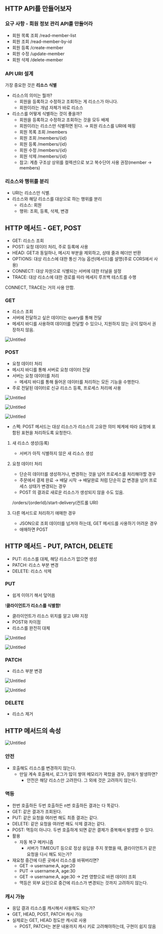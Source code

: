 ## HTTP API를 만들어보자

### 요구 사항 - 회원 정보 관리 API를 만들어라

- 회원 목록 조회 /read-member-list
- 회원 조회 /read-member-by-id
- 회원 등록 /create-member
- 회원 수정 /update-member
- 회원 삭제 /delete-member

### API URI 설계

가장 중요한 것은 **리소스 식별**

- 리소스의 의미는 뭘까?
    - 회원을 등록하고 수정하고 조회하는 게 리소스가 아니다.
    - 회원이라는 개념 자체가 바로 리소스
- 리소스를 어떻게 식별하는 것이 좋을까?
    - 회원을 등록하고 수정하고 조회하는 것을 모두 배제
    - 회원이라는 리소스만 식별하면 된다. → 회원 리소스를 URI에 매핑
    - 회원 목록 조회 /members
    - 회원 조회 /members/{id}
    - 회원 등록 /members/{id}
    - 회원 수정 /members/{id}
    - 회원 삭제 /members/{id}
    - 참고: 계층 구조상 상위를 컬렉션으로 보고 복수단어 사용 권장(member → members)
    

### 리소스와 행위를 분리

- URI는 리소스만 식별.
- 리소스와 해당 리소스를 대상으로 하는 행위를 분리
    - 리소스: 회원
    - 행위: 조회, 등록, 삭제, 변경

## HTTP 메서드 - GET, POST

- GET: 리소스 조회
- POST: 요청 데이터 처리, 주로 등록에 사용
- HEAD: GET과 동일하나, 메시지 부분을 제외하고, 상태 줄과 헤더만 반환
- OPTIONS: 대상 리소스에 대한 통신 가능 옵션(메서드)를 설명(주로 CORS에서 사용)
- CONNECT: 대상 자원으로 식별되는 서버에 대한 터널을 설정
- TRACE: 대상 리소스에 대한 경로를 따라 메세지 루프백 테스트를 수행

CONNECT, TRACE는 거의 사용 안함.

### GET

- 리소스 조회
- 서버에 전달하고 싶은 데이터는 query를 통해 전달
- 메세지 바디를 사용하여 데이터를 전달할 수 있으나, 지원하지 않는 곳이 많아서 권장하지 않음.

![Untitled](https://s3-us-west-2.amazonaws.com/secure.notion-static.com/dd3d65df-8833-41d0-a149-567c69a64bd8/Untitled.png)

### POST

- 요청 데이터 처리
- 메시지 바디를 통해 서버로 요청 데이터 전달
- 서버는 요청 데이터를 처리
    - 메세지 바디를 통해 들어온 데이터를 처리하는 모든 기능을 수행한다.
- 주로 전달된 데이터로 신규 리소스 등록, 프로세스 처리에 사용

![Untitled](https://s3-us-west-2.amazonaws.com/secure.notion-static.com/d87bc5f9-1b2f-4f24-9fbb-9c53a73ce24f/Untitled.png)

![Untitled](https://s3-us-west-2.amazonaws.com/secure.notion-static.com/c133f151-d7f5-4190-a609-f3195d0cdda8/Untitled.png)

![Untitled](https://s3-us-west-2.amazonaws.com/secure.notion-static.com/980c87f4-c7dc-45dc-adff-69170480c557/Untitled.png)

- 스펙: POST 메서드는 대상 리소스가 리소스의 고유한 의미 체계에 따라 요청에 포함된 표현을 처리하도록 요청한다.
1. 새 리소스 생성(등록)
    - 서버가 아직 식별하지 않은 새 리소스 생성
2. 요청 데이터 처리
    - 단순히 데이터를 생성하거나, 변경하는 것을 넘어 프로세스를 처리해야할 경우
    - 주문에서 결제 완료 → 배달 시작 → 배달완료 처럼 단순히 값 변경을 넘어 프로세스 상태가 변경되는 경우
    - POST 의 결과로 새로운 리소스가 생성되지 않을 수도 있음.
    
    /orders/{orderId}/start-delivery(컨트롤 URI)
    
3. 다른 메서드로 처리하기 애매한 경우
    - JSON으로 조회 데이터를 넘겨야 하는데, GET 메서드를 사용하기 어려운 경우
    - 애매하면 POST

## HTTP 메서드 - PUT, PATCH, DELETE

- PUT: 리소스를 대체, 해당 리소스가 없으면 생성
- PATCH: 리소스 부분 변경
- DELETE: 리소스 삭제

### PUT

- 쉽게 이야기 해서 덮어씀

!**클라이언트가 리소스를 식별함!**

- 클라이언트가 리소스 위치를 알고 URI 지정
- POST와 차이점
- 리소스를 완전히 대체

![Untitled](https://s3-us-west-2.amazonaws.com/secure.notion-static.com/8eb20821-b3df-4ac0-8baf-091989c774aa/Untitled.png)

![Untitled](https://s3-us-west-2.amazonaws.com/secure.notion-static.com/4c47c59e-8573-4af9-918b-c8cd2be60c92/Untitled.png)

### PATCH

- 리소스 부분 변경

![Untitled](https://s3-us-west-2.amazonaws.com/secure.notion-static.com/cec6c445-2fd5-4dd1-88d3-c7ecde00ff53/Untitled.png)

![Untitled](https://s3-us-west-2.amazonaws.com/secure.notion-static.com/c0e8ef2c-990f-49aa-aed9-5d233d5151a0/Untitled.png)

### DELETE

- 리소스 제거

## HTTP 메서드의 속성

![Untitled](https://s3-us-west-2.amazonaws.com/secure.notion-static.com/0cb0ba83-9365-42d0-b04d-8fb0e682b933/Untitled.png)

### 안전

- 호출해도 리소스를 변경하지 않는다.
    - 만일 계속 호출해서, 로그가 많이 쌓여 메모리가 꽉찼을 경우, 장애가 발생하면?
        - 안전은 해당 리소스만 고려한다. 그 외에 것은 고려하지 않는다.

### 멱등

- 한번 호출하든 두번 호출하든 n번 호출하든 결과는 다 똑같다.
- GET: 같은 결과가 조회된다.
- PUT: 같은 요청을 여러번 해도 최종 결과는 같다.
- DELETE: 같은 요청을 여러번 해도 삭제 결과는 같다.
- POST: 멱등이 아니다. 두번 호출하게 되면 같은 결제가 중복해서 발생할 수 있다.
- 활용
    - 자동 복구 메커니즘
        - 서버가 TIMEOUT 등으로 정상 응답을 주지 못했을 때, 클라이언트가 같은 요청을 다시 해도 되는가?
- 재요청 중간에 다른 곳에서 리소스를 바꿔버리면?
    - GET → username:A, age:20
    - PUT → username:A, age:30
    - GET → username:A, age:30 → 2번 영향으로 바뀐 데이터 조회
    - 멱등은 외부 요인으로 중간에 리소스가 변경되는 것까지 고려하지 않는다.

### 캐시 가능

- 응답 결과 리소스를 캐시해서 사용해도 되는가?
- GET, HEAD, POST, PATCH 캐시 가능
- 실제로는 GET, HEAD 정도만 캐시로 사용
    - POST, PATCH는 본문 내용까지 캐시 키로 고려해야하는데, 구현이 쉽지 않음
